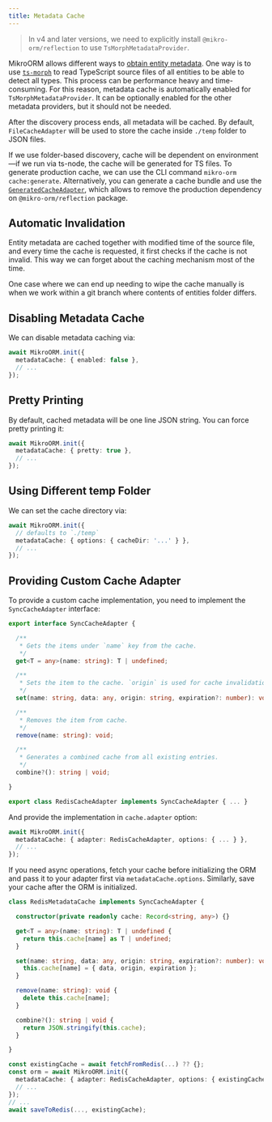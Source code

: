 ```yaml
---
title: Metadata Cache
---
```


> In v4 and later versions, we need to explicitly install `@mikro-orm/reflection` to use `TsMorphMetadataProvider`.

MikroORM allows different ways to [obtain entity metadata](./metadata-providers.md). One way is to use [`ts-morph`](https://github.com/dsherret/ts-morph) to read TypeScript source files of all entities to be able to detect all types. This process can be performance heavy and time-consuming. For this reason, metadata cache is automatically enabled for `TsMorphMetadataProvider`. It can be optionally enabled for the other metadata providers, but it should not be needed.

After the discovery process ends, all metadata will be cached. By default, `FileCacheAdapter` will be used to store the cache inside `./temp` folder to JSON files.

If we use folder-based discovery, cache will be dependent on environment—if we run via ts-node, the cache will be generated for TS files. To generate production cache, we can use the CLI command `mikro-orm cache:generate`. Alternatively, you can generate a cache bundle and use the [`GeneratedCacheAdapter`](./deployment.md#deploy-pre-built-cache), which allows to remove the production dependency on `@mikro-orm/reflection` package.

## Automatic Invalidation

Entity metadata are cached together with modified time of the source file, and every time the cache is requested, it first checks if the cache is not invalid. This way we can forget about the caching mechanism most of the time.

One case where we can end up needing to wipe the cache manually is when we work within a git branch where contents of entities folder differs.

## Disabling Metadata Cache

We can disable metadata caching via:

```ts
await MikroORM.init({
  metadataCache: { enabled: false },
  // ...
});
```

## Pretty Printing

By default, cached metadata will be one line JSON string. You can force pretty printing it:

```ts
await MikroORM.init({
  metadataCache: { pretty: true },
  // ...
});
```

## Using Different temp Folder

We can set the cache directory via:

```ts
await MikroORM.init({
  // defaults to `./temp`
  metadataCache: { options: { cacheDir: '...' } },
  // ...
});
```

## Providing Custom Cache Adapter

To provide a custom cache implementation, you need to implement the `SyncCacheAdapter` interface:

```ts
export interface SyncCacheAdapter {

  /**
   * Gets the items under `name` key from the cache.
   */
  get<T = any>(name: string): T | undefined;

  /**
   * Sets the item to the cache. `origin` is used for cache invalidation and should reflect the change in data.
   */
  set(name: string, data: any, origin: string, expiration?: number): void;

  /**
   * Removes the item from cache.
   */
  remove(name: string): void;

  /**
   * Generates a combined cache from all existing entries.
   */
  combine?(): string | void;

}
```

```ts
export class RedisCacheAdapter implements SyncCacheAdapter { ... }
```

And provide the implementation in `cache.adapter` option:

```ts
await MikroORM.init({
  metadataCache: { adapter: RedisCacheAdapter, options: { ... } },
  // ...
});
```

If you need async operations, fetch your cache before initializing the ORM and pass it to your adapter first via `metadataCache.options`. Similarly, save your cache after the ORM is initialized.

```ts
class RedisMetadataCache implements SyncCacheAdapter {

  constructor(private readonly cache: Record<string, any>) {}

  get<T = any>(name: string): T | undefined {
    return this.cache[name] as T | undefined;
  }

  set(name: string, data: any, origin: string, expiration?: number): void {
    this.cache[name] = { data, origin, expiration };
  }

  remove(name: string): void {
    delete this.cache[name];
  }

  combine?(): string | void {
    return JSON.stringify(this.cache);
  }

}

const existingCache = await fetchFromRedis(...) ?? {};
const orm = await MikroORM.init({
  metadataCache: { adapter: RedisCacheAdapter, options: { existingCache } },
  // ...
});
// ...
await saveToRedis(..., existingCache);
```
